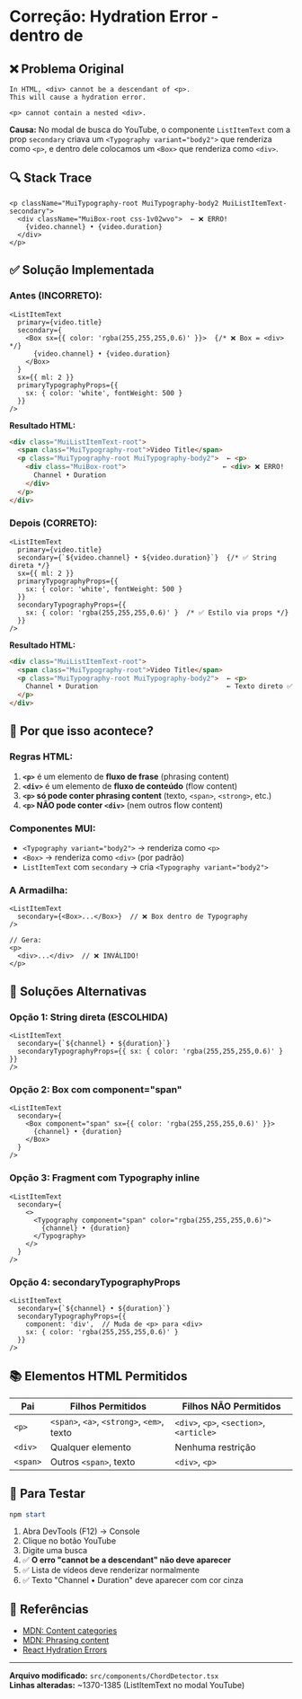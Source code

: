 # Correção: Hydration Error - <div> dentro de <p>

## ❌ Problema Original

```
In HTML, <div> cannot be a descendant of <p>.
This will cause a hydration error.

<p> cannot contain a nested <div>.
```

**Causa:** No modal de busca do YouTube, o componente `ListItemText` com a prop `secondary` criava um `<Typography variant="body2">` que renderiza como `<p>`, e dentro dele colocamos um `<Box>` que renderiza como `<div>`.

## 🔍 Stack Trace

```
<p className="MuiTypography-root MuiTypography-body2 MuiListItemText-secondary">
  <div className="MuiBox-root css-1v02wvo">  ← ❌ ERRO!
    {video.channel} • {video.duration}
  </div>
</p>
```

## ✅ Solução Implementada

### Antes (INCORRETO):

```tsx
<ListItemText
  primary={video.title}
  secondary={
    <Box sx={{ color: 'rgba(255,255,255,0.6)' }}>  {/* ❌ Box = <div> */}
      {video.channel} • {video.duration}
    </Box>
  }
  sx={{ ml: 2 }}
  primaryTypographyProps={{
    sx: { color: 'white', fontWeight: 500 }
  }}
/>
```

**Resultado HTML:**
```html
<div class="MuiListItemText-root">
  <span class="MuiTypography-root">Video Title</span>
  <p class="MuiTypography-root MuiTypography-body2">  ← <p>
    <div class="MuiBox-root">                        ← <div> ❌ ERRO!
      Channel • Duration
    </div>
  </p>
</div>
```

### Depois (CORRETO):

```tsx
<ListItemText
  primary={video.title}
  secondary={`${video.channel} • ${video.duration}`}  {/* ✅ String direta */}
  sx={{ ml: 2 }}
  primaryTypographyProps={{
    sx: { color: 'white', fontWeight: 500 }
  }}
  secondaryTypographyProps={{
    sx: { color: 'rgba(255,255,255,0.6)' }  /* ✅ Estilo via props */}
  }}
/>
```

**Resultado HTML:**
```html
<div class="MuiListItemText-root">
  <span class="MuiTypography-root">Video Title</span>
  <p class="MuiTypography-root MuiTypography-body2">  ← <p>
    Channel • Duration                                ← Texto direto ✅
  </p>
</div>
```

## 📝 Por que isso acontece?

### Regras HTML:

1. **`<p>`** é um elemento de **fluxo de frase** (phrasing content)
2. **`<div>`** é um elemento de **fluxo de conteúdo** (flow content)
3. **`<p>` só pode conter phrasing content** (texto, `<span>`, `<strong>`, etc.)
4. **`<p>` NÃO pode conter `<div>`** (nem outros flow content)

### Componentes MUI:

- `<Typography variant="body2">` → renderiza como `<p>`
- `<Box>` → renderiza como `<div>` (por padrão)
- `ListItemText` com `secondary` → cria `<Typography variant="body2">`

### A Armadilha:

```tsx
<ListItemText 
  secondary={<Box>...</Box>}  // ❌ Box dentro de Typography
/>

// Gera:
<p>
  <div>...</div>  // ❌ INVÁLIDO!
</p>
```

## 🎯 Soluções Alternativas

### Opção 1: String direta (ESCOLHIDA)
```tsx
<ListItemText 
  secondary={`${channel} • ${duration}`}
  secondaryTypographyProps={{ sx: { color: 'rgba(255,255,255,0.6)' } }}
/>
```

### Opção 2: Box com component="span"
```tsx
<ListItemText 
  secondary={
    <Box component="span" sx={{ color: 'rgba(255,255,255,0.6)' }}>
      {channel} • {duration}
    </Box>
  }
/>
```

### Opção 3: Fragment com Typography inline
```tsx
<ListItemText 
  secondary={
    <>
      <Typography component="span" color="rgba(255,255,255,0.6)">
        {channel} • {duration}
      </Typography>
    </>
  }
/>
```

### Opção 4: secondaryTypographyProps
```tsx
<ListItemText 
  secondary={`${channel} • ${duration}`}
  secondaryTypographyProps={{
    component: 'div',  // Muda de <p> para <div>
    sx: { color: 'rgba(255,255,255,0.6)' }
  }}
/>
```

## 📚 Elementos HTML Permitidos

| Pai | Filhos Permitidos | Filhos NÃO Permitidos |
|-----|-------------------|----------------------|
| `<p>` | `<span>`, `<a>`, `<strong>`, `<em>`, texto | `<div>`, `<p>`, `<section>`, `<article>` |
| `<div>` | Qualquer elemento | Nenhuma restrição |
| `<span>` | Outros `<span>`, texto | `<div>`, `<p>` |

## 🧪 Para Testar

```powershell
npm start
```

1. Abra DevTools (F12) → Console
2. Clique no botão YouTube
3. Digite uma busca
4. ✅ **O erro "cannot be a descendant" não deve aparecer**
5. ✅ Lista de vídeos deve renderizar normalmente
6. ✅ Texto "Channel • Duration" deve aparecer com cor cinza

## 🔗 Referências

- [MDN: Content categories](https://developer.mozilla.org/en-US/docs/Web/HTML/Content_categories)
- [MDN: Phrasing content](https://developer.mozilla.org/en-US/docs/Web/HTML/Content_categories#phrasing_content)
- [React Hydration Errors](https://react.dev/reference/react-dom/client/hydrateRoot#hydration-errors)

---

**Arquivo modificado:** `src/components/ChordDetector.tsx`  
**Linhas alteradas:** ~1370-1385 (ListItemText no modal YouTube)

